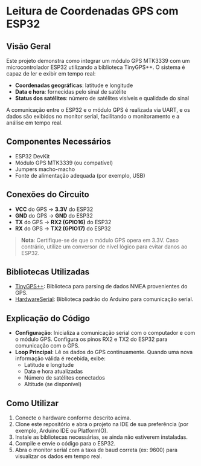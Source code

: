 # Leitura de Coordenadas GPS com ESP32

## Visão Geral

Este projeto demonstra como integrar um módulo GPS MTK3339 com um microcontrolador ESP32 utilizando a biblioteca TinyGPS++. O sistema é capaz de ler e exibir em tempo real:

- **Coordenadas geográficas**: latitude e longitude  
- **Data e hora**: fornecidas pelo sinal de satélite  
- **Status dos satélites**: número de satélites visíveis e qualidade do sinal  

A comunicação entre o ESP32 e o módulo GPS é realizada via UART, e os dados são exibidos no monitor serial, facilitando o monitoramento e a análise em tempo real.

## Componentes Necessários

- ESP32 DevKit  
- Módulo GPS MTK3339 (ou compatível)  
- Jumpers macho-macho  
- Fonte de alimentação adequada (por exemplo, USB)  

## Conexões do Circuito

- **VCC** do GPS → **3.3V** do ESP32  
- **GND** do GPS → **GND** do ESP32  
- **TX** do GPS → **RX2 (GPIO16)** do ESP32  
- **RX** do GPS → **TX2 (GPIO17)** do ESP32  

> **Nota**: Certifique-se de que o módulo GPS opera em 3.3V. Caso contrário, utilize um conversor de nível lógico para evitar danos ao ESP32.

## Bibliotecas Utilizadas

- [TinyGPS++](https://github.com/mikalhart/TinyGPSPlus): Biblioteca para parsing de dados NMEA provenientes do GPS.  
- [HardwareSerial](https://www.arduino.cc/en/Reference/HardwareSerial): Biblioteca padrão do Arduino para comunicação serial.  

## Explicação do Código

- **Configuração**: Inicializa a comunicação serial com o computador e com o módulo GPS. Configura os pinos RX2 e TX2 do ESP32 para comunicação com o GPS.  
- **Loop Principal**: Lê os dados do GPS continuamente. Quando uma nova informação válida é recebida, exibe:
  - Latitude e longitude  
  - Data e hora atualizadas  
  - Número de satélites conectados  
  - Altitude (se disponível)  

## Como Utilizar

1. Conecte o hardware conforme descrito acima.  
2. Clone este repositório e abra o projeto na IDE de sua preferência (por exemplo, Arduino IDE ou PlatformIO).  
3. Instale as bibliotecas necessárias, se ainda não estiverem instaladas.  
4. Compile e envie o código para o ESP32.  
5. Abra o monitor serial com a taxa de baud correta (ex: 9600) para visualizar os dados em tempo real.  

